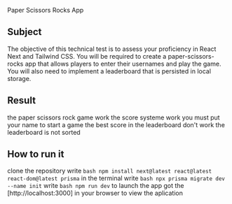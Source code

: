 Paper Scissors Rocks App

## Subject

The objective of this technical test is to assess your proficiency in React Next and Tailwind CSS. You will be required to create a paper-scissors-rocks app that allows players to enter their usernames and play the game. You will also need to implement a leaderboard that is persisted in local storage.

## Result 
the paper scissors rock game work the score systeme work you must put your name to start a game the best score in the leaderboard don't work the leaderboard is not sorted

## How to run it

clone the repository
write ```bash npm install next@latest react@latest react-dom@latest prisma``` in the terminal
write ```bash npx prisma migrate dev --name init```
write ```bash npm run dev``` to launch the app
got the [http://localhost:3000] in your browser to view the aplication